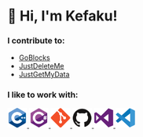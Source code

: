 # 👋 Hi, I'm Kefaku!

### I contribute to:

* [GoBlocks](https://github.com/Silabear/GoBlocks)
* [JustDeleteMe](https://justdeleteme.xyz)
* [JustGetMyData](https://justgetmydata.com)

### I like to work with:

<a href="https://en.wikipedia.org/wiki/C%2B%2B" target="_blank"> <img src="https://github.com/devicons/devicon/blob/1119b9f84c0290e0f0b38982099a2bd027a48bf1/icons/cplusplus/cplusplus-original.svg" alt="cplusplus" width="40" height="40"/> </a> 
<a href="https://en.wikipedia.org/wiki/C_Sharp_(programming_language)" target="_blank"> <img src="https://github.com/devicons/devicon/blob/1119b9f84c0290e0f0b38982099a2bd027a48bf1/icons/csharp/csharp-original.svg" alt="csharp" width="40" height="40"/> </a>
<a href="https://en.wikipedia.org/wiki/Git" target="_blank"> <img src="https://github.com/devicons/devicon/blob/1119b9f84c0290e0f0b38982099a2bd027a48bf1/icons/git/git-original.svg" alt="git" width="40" height="40"/> </a>
<a href="https://en.wikipedia.org/wiki/GitHub" target="_blank"> <img src="https://github.com/devicons/devicon/blob/1119b9f84c0290e0f0b38982099a2bd027a48bf1/icons/github/github-original.svg" alt="github" width="40" height="40"/> </a>
<a href="https://en.wikipedia.org/wiki/Visual_Studio" target="_blank"> <img src="https://github.com/devicons/devicon/blob/1119b9f84c0290e0f0b38982099a2bd027a48bf1/icons/visualstudio/visualstudio-plain.svg" alt="visualstudio" width="40" height="40"/> </a>
<a href="https://en.wikipedia.org/wiki/Visual_Studio_Code" target="_blank"> <img src="https://github.com/devicons/devicon/blob/1119b9f84c0290e0f0b38982099a2bd027a48bf1/icons/vscode/vscode-original.svg" alt="vscode" width="40" height="40"/> </a>

